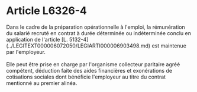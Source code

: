 # Article L6326-4

<div align="left">
  Dans le cadre de la préparation opérationnelle à l'emploi, la rémunération du salarié recruté en contrat à durée déterminée ou indéterminée conclu en application de l'article [L. 5132-4](../LEGITEXT000006072050/LEGIARTI000006903498.md) est maintenue par l'employeur. <br /> <br />Elle peut être prise en charge par l'organisme collecteur paritaire agréé compétent, déduction faite des aides financières et exonérations de cotisations sociales dont bénéficie l'employeur au titre du contrat mentionné au premier alinéa.